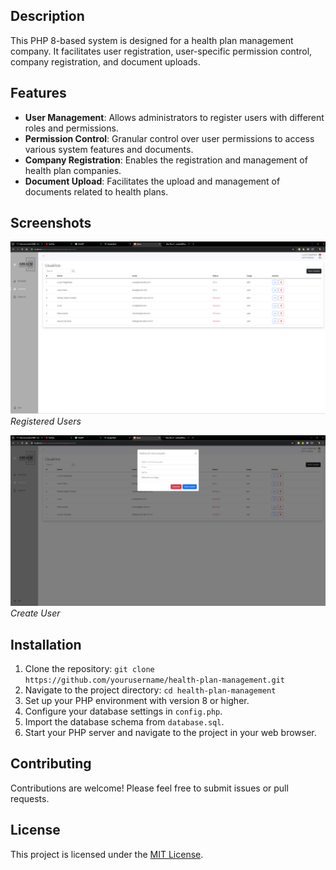 ## Description
This PHP 8-based system is designed for a health plan management company. It facilitates user registration, user-specific permission control, company registration, and document uploads.

## Features
- **User Management**: Allows administrators to register users with different roles and permissions.
- **Permission Control**: Granular control over user permissions to access various system features and documents.
- **Company Registration**: Enables the registration and management of health plan companies.
- **Document Upload**: Facilitates the upload and management of documents related to health plans.

## Screenshots

[![Screenshot 1](https://github.com/swesley400/system_da_abracm/raw/main/public/users.png)](https://github.com/swesley400/system_da_abracm/blob/main/public/users.png)
*Registered Users*

![Screenshot 2](https://github.com/swesley400/system_da_abracm/raw/main/public/createUsers.png)
*Create User*

## Installation
1. Clone the repository: `git clone https://github.com/yourusername/health-plan-management.git`
2. Navigate to the project directory: `cd health-plan-management`
3. Set up your PHP environment with version 8 or higher.
4. Configure your database settings in `config.php`.
5. Import the database schema from `database.sql`.
6. Start your PHP server and navigate to the project in your web browser.

## Contributing
Contributions are welcome! Please feel free to submit issues or pull requests.

## License
This project is licensed under the [MIT License](LICENSE).
